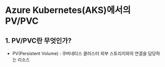 # Azure Kubernetes(AKS)에서의 PV/PVC

## 1. PV/PVC란 무엇인가?
- PV(Persistent Volume) : 쿠버네티스 클러스터 외부 스토리지와의 연결을 담당하는 리소스
